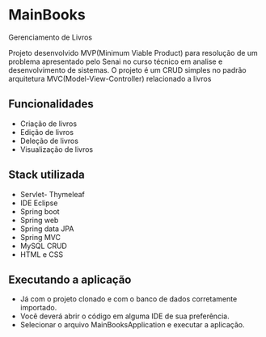 # MainBooks

Gerenciamento de Livros

Projeto desenvolvido MVP(Minimum Viable Product) para resolução de um problema apresentado pelo Senai no curso técnico em analise e desenvolvimento de sistemas. O projeto é um CRUD simples no padrão arquitetura MVC(Model-View-Controller) relacionado a livros


## Funcionalidades

- Criação de livros
- Edição de livros
- Deleção de livros
- Visualização de livros


## Stack utilizada

- Servlet- Thymeleaf
- IDE Eclipse
- Spring boot
- Spring web
- Spring data JPA
- Spring MVC
- MySQL CRUD
- HTML e CSS

## Executando a aplicação
- Já com o projeto clonado e com o banco de dados corretamente importado.
- Você deverá abrir o código em alguma IDE de sua preferência.
- Selecionar o arquivo MainBooksApplication e executar a aplicação.
